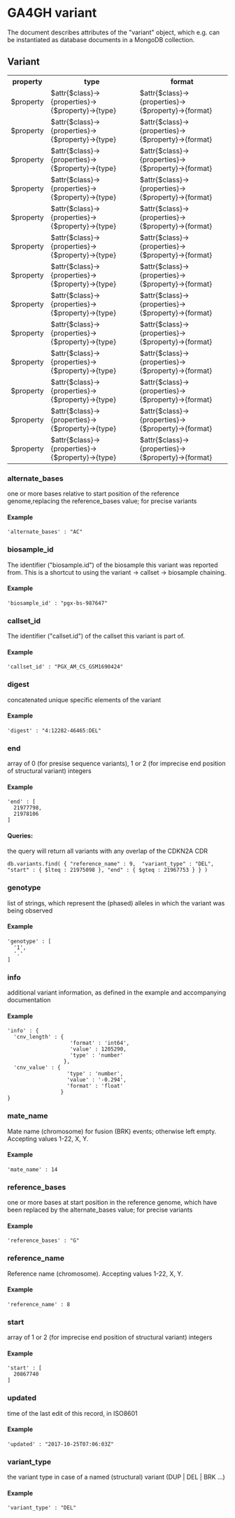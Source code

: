 # GA4GH __variant__
  

The document describes attributes of the "variant" object, which e.g. can be instantiated as database documents in a MongoDB collection.

## Variant

<table>
<tr>
  <th>property</th>
  <th>type</th>
  <th>format</th>
</tr>

<tr>
  <td>$property</td>
  <td>$attr{$class}->{properties}->{$property}->{type}</td>
  <td>$attr{$class}->{properties}->{$property}->{format}</td>
</tr>
<tr>
  <td>$property</td>
  <td>$attr{$class}->{properties}->{$property}->{type}</td>
  <td>$attr{$class}->{properties}->{$property}->{format}</td>
</tr>
<tr>
  <td>$property</td>
  <td>$attr{$class}->{properties}->{$property}->{type}</td>
  <td>$attr{$class}->{properties}->{$property}->{format}</td>
</tr>
<tr>
  <td>$property</td>
  <td>$attr{$class}->{properties}->{$property}->{type}</td>
  <td>$attr{$class}->{properties}->{$property}->{format}</td>
</tr>
<tr>
  <td>$property</td>
  <td>$attr{$class}->{properties}->{$property}->{type}</td>
  <td>$attr{$class}->{properties}->{$property}->{format}</td>
</tr>
<tr>
  <td>$property</td>
  <td>$attr{$class}->{properties}->{$property}->{type}</td>
  <td>$attr{$class}->{properties}->{$property}->{format}</td>
</tr>
<tr>
  <td>$property</td>
  <td>$attr{$class}->{properties}->{$property}->{type}</td>
  <td>$attr{$class}->{properties}->{$property}->{format}</td>
</tr>
<tr>
  <td>$property</td>
  <td>$attr{$class}->{properties}->{$property}->{type}</td>
  <td>$attr{$class}->{properties}->{$property}->{format}</td>
</tr>
<tr>
  <td>$property</td>
  <td>$attr{$class}->{properties}->{$property}->{type}</td>
  <td>$attr{$class}->{properties}->{$property}->{format}</td>
</tr>
<tr>
  <td>$property</td>
  <td>$attr{$class}->{properties}->{$property}->{type}</td>
  <td>$attr{$class}->{properties}->{$property}->{format}</td>
</tr>
<tr>
  <td>$property</td>
  <td>$attr{$class}->{properties}->{$property}->{type}</td>
  <td>$attr{$class}->{properties}->{$property}->{format}</td>
</tr>
<tr>
  <td>$property</td>
  <td>$attr{$class}->{properties}->{$property}->{type}</td>
  <td>$attr{$class}->{properties}->{$property}->{format}</td>
</tr>
<tr>
  <td>$property</td>
  <td>$attr{$class}->{properties}->{$property}->{type}</td>
  <td>$attr{$class}->{properties}->{$property}->{format}</td>
</tr></table>

### alternate_bases

one or more bases relative to start position of the reference genome,replacing the reference_bases value; for precise variants

#### Example

```
'alternate_bases' : "AC"
```
### biosample_id

The identifier ("biosample.id") of the biosample this variant was reported from. This is a shortcut to using the variant -> callset -> biosample chaining.

#### Example

```
'biosample_id' : "pgx-bs-987647"
```
### callset_id

The identifier ("callset.id") of the callset this variant is part of.

#### Example

```
'callset_id' : "PGX_AM_CS_GSM1690424"
```
### digest

concatenated unique specific elements of the variant

#### Example

```
'digest' : "4:12282-46465:DEL"
```
### end

array of 0 (for presise sequence variants), 1 or 2 (for imprecise end position of structural variant) integers

#### Example

```
'end' : [
  21977798,
  21978106
]
```

#### Queries:
the query will return all variants with any overlap of the CDKN2A CDR
```
db.variants.find( { "reference_name" : 9,  "variant_type" : "DEL", "start" : { $lteq : 21975098 }, "end" : { $gteq : 21967753 } } )
```
### genotype

list of strings, which represent the (phased) alleles in which the variant was being observed

#### Example

```
'genotype' : [
  '1',
  '.'
]
```
### info

additional variant information, as defined in the example and accompanying documentation

#### Example

```
'info' : {
  'cnv_length' : {
                    'format' : 'int64',
                    'value' : 1205290,
                    'type' : 'number'
                  },
  'cnv_value' : {
                   'type' : 'number',
                   'value' : '-0.294',
                   'format' : 'float'
                 }
}
```
### mate_name

Mate name (chromosome) for fusion (BRK) events; otherwise left empty. Accepting values 1-22, X, Y.

#### Example

```
'mate_name' : 14
```
### reference_bases

one or more bases at start position in the reference genome, which have been replaced by the alternate_bases value; for precise variants

#### Example

```
'reference_bases' : "G"
```
### reference_name

Reference name (chromosome). Accepting values 1-22, X, Y.

#### Example

```
'reference_name' : 8
```
### start

array of 1 or 2 (for imprecise end position of structural variant) integers

#### Example

```
'start' : [
  20867740
]
```
### updated

time of the last edit of this record, in ISO8601

#### Example

```
'updated' : "2017-10-25T07:06:03Z"
```
### variant_type

the variant type in case of a named (structural) variant (DUP | DEL | BRK ...)

#### Example

```
'variant_type' : "DEL"
```
